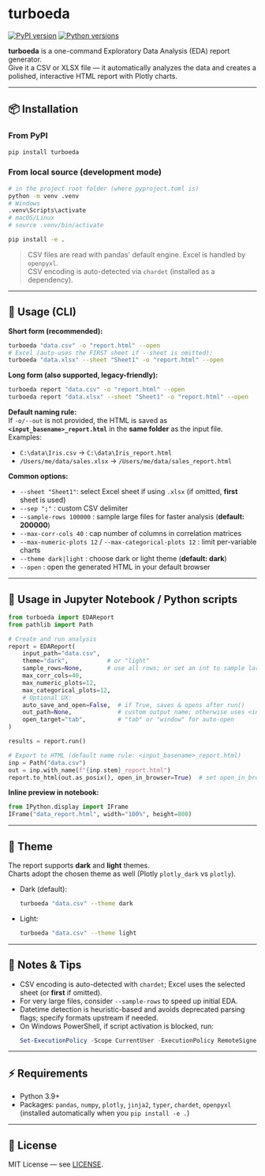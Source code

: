 
# turboeda
[![PyPI version](https://img.shields.io/pypi/v/turboeda.svg)](https://pypi.org/project/turboeda/)
[![Python versions](https://img.shields.io/pypi/pyversions/turboeda.svg)](https://pypi.org/project/turboeda/)


**turboeda** is a one-command Exploratory Data Analysis (EDA) report generator.  
Give it a CSV or XLSX file — it automatically analyzes the data and creates a polished, interactive HTML report with Plotly charts.

---

## 📦 Installation

### From PyPI
```bash
pip install turboeda
```

### From local source (development mode)
```bash
# in the project root folder (where pyproject.toml is)
python -m venv .venv
# Windows
.venv\Scripts\activate
# macOS/Linux
# source .venv/bin/activate

pip install -e .
```

> CSV files are read with pandas' default engine. Excel is handled by `openpyxl`.  
> CSV encoding is auto-detected via `chardet` (installed as a dependency).

---

## 🚀 Usage (CLI)

**Short form (recommended):**
```bash
turboeda "data.csv" -o "report.html" --open
# Excel (auto-uses the FIRST sheet if --sheet is omitted):
turboeda "data.xlsx" --sheet "Sheet1" -o "report.html" --open
```

**Long form (also supported, legacy-friendly):**
```bash
turboeda report "data.csv" -o "report.html" --open
turboeda report "data.xlsx" --sheet "Sheet1" -o "report.html" --open
```

**Default naming rule:**  
If `-o/--out` is not provided, the HTML is saved as **`<input_basename>_report.html`** in the **same folder** as the input file.  
Examples:
- `C:\data\Iris.csv` → `C:\data\Iris_report.html`
- `/Users/me/data/sales.xlsx` → `/Users/me/data/sales_report.html`

**Common options:**
- `--sheet "Sheet1"`: select Excel sheet if using `.xlsx` (if omitted, **first** sheet is used)
- `--sep ";"` : custom CSV delimiter
- `--sample-rows 100000` : sample large files for faster analysis (**default: 200000**)
- `--max-corr-cols 40` : cap number of columns in correlation matrices
- `--max-numeric-plots 12` / `--max-categorical-plots 12` : limit per-variable charts
- `--theme dark|light` : choose dark or light theme (**default: dark**)
- `--open` : open the generated HTML in your default browser

---

## 📓 Usage in Jupyter Notebook / Python scripts

```python
from turboeda import EDAReport
from pathlib import Path

# Create and run analysis
report = EDAReport(
    input_path="data.csv",
    theme="dark",           # or "light"
    sample_rows=None,       # use all rows; or set an int to sample large datasets
    max_corr_cols=40,
    max_numeric_plots=12,
    max_categorical_plots=12,
    # Optional UX:
    auto_save_and_open=False,  # if True, saves & opens after run()
    out_path=None,             # custom output name; otherwise uses <input>_report.html
    open_target="tab",         # "tab" or "window" for auto-open
)

results = report.run()

# Export to HTML (default name rule: <input_basename>_report.html)
inp = Path("data.csv")
out = inp.with_name(f"{inp.stem}_report.html")
report.to_html(out.as_posix(), open_in_browser=True)  # set open_in_browser=False if you don't want auto-open
```

**Inline preview in notebook:**
```python
from IPython.display import IFrame
IFrame("data_report.html", width="100%", height=800)
```

---

## 🎨 Theme

The report supports **dark** and **light** themes.  
Charts adopt the chosen theme as well (Plotly `plotly_dark` vs `plotly`).

- Dark (default):
  ```bash
  turboeda "data.csv" --theme dark
  ```
- Light:
  ```bash
  turboeda "data.csv" --theme light
  ```

---

## 🧠 Notes & Tips

- CSV encoding is auto-detected with `chardet`; Excel uses the selected sheet (or **first** if omitted).
- For very large files, consider `--sample-rows` to speed up initial EDA.
- Datetime detection is heuristic-based and avoids deprecated parsing flags; specify formats upstream if needed.
- On Windows PowerShell, if script activation is blocked, run:
  ```powershell
  Set-ExecutionPolicy -Scope CurrentUser -ExecutionPolicy RemoteSigned
  ```

---

## ⚡ Requirements

- Python 3.9+
- Packages: `pandas`, `numpy`, `plotly`, `jinja2`, `typer`, `chardet`, `openpyxl`  
  (installed automatically when you `pip install -e .`)

---

## 📄 License

MIT License — see [LICENSE](LICENSE).
